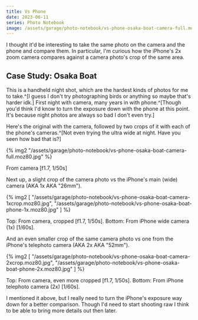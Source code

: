 ```yaml
---
title: Vs Phone
date: 2023-06-11
series: Photo Notebook
image: /assets/garage/photo-notebook/vs-phone-osaka-boat-camera-full.moz80.jpg
---
```


I thought it'd be interesting to take the same photo on the camera and the phone and compare them. In particular, I'm curious how the iPhone's 2x zoom camera compares against a camera photo's crop of the same area.

## Case Study: Osaka Boat

This is a handheld night shot, which are the hardest kinds of photos for me to take.^[I guess I don't try photographing birds or anything so maybe that's harder idk.] First night with camera, many years in with phone.^[Though you'd think I'd know to turn the exposure down with the phone at this point. It's because night photos are always so bad I don't even try.]

Here's the original with the camera, followed by two crops of it with each of the phone's cameras.^[Not even trying the ultra wide at night. Have you seen how bad that is?]

{% img2 "/assets/garage/photo-notebook/vs-phone-osaka-boat-camera-full.moz80.jpg" %}

<p class="figcaption">From camera [f1.7, 1/50s]</p>

Next up, a slight crop of the camera photo vs the iPhone's main (wide) camera (AKA 1x AKA "26mm").

{% img2 [
    "/assets/garage/photo-notebook/vs-phone-osaka-boat-camera-1xcrop.moz80.jpg",
    "/assets/garage/photo-notebook/vs-phone-osaka-boat-phone-1x.moz80.jpg"
] %}

<p class="figcaption">Top: From camera, cropped [f1.7, 1/50s]. Bottom: From iPhone wide camera (1x) [1/60s].</p>

And an even smaller crop of the same camera photo vs one from the iPhone's telephoto camera (AKA 2x AKA "52mm").

{% img2 [
    "/assets/garage/photo-notebook/vs-phone-osaka-boat-camera-2xcrop.moz80.jpg",
    "/assets/garage/photo-notebook/vs-phone-osaka-boat-phone-2x.moz80.jpg"
] %}

<p class="figcaption">
Top: From camera, even more cropped [f1.7, 1/50s]. Bottom: From iPhone telephoto camera (2x) [1/60s].
</p>

I mentioned it above, but I really need to turn the iPhone's exposure way down for a better comparison. Though I'd need to start shooting raw I think to be able to bring more details out then later.
